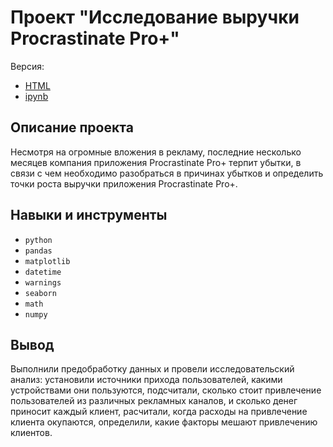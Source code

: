 # Проект "Исследование выручки Procrastinate Pro+"
Версия:
- [HTML](#)
- [ipynb](#)


## Описание проекта

Несмотря на огромные вложения в рекламу, последние несколько месяцев компания приложения Procrastinate Pro+ терпит убытки, в связи с чем необходимо разобраться в причинах убытков и определить точки роста выручки приложения Procrastinate Pro+.

## Навыки и инструменты

- `python`
- `pandas`
- `matplotlib`
- `datetime`
- `warnings`
- `seaborn`
- `math`  
- `numpy`

## Вывод

Выполнили предобработку данных и провели исследовательский анализ: установили источники прихода пользователей, какими устройствами они пользуются,
подсчитали, сколько стоит привлечение пользователей из различных рекламных каналов, и сколько денег приносит каждый клиент, расчитали, когда расходы на привлечение клиента окупаются, определили, какие факторы мешают привлечению клиентов.